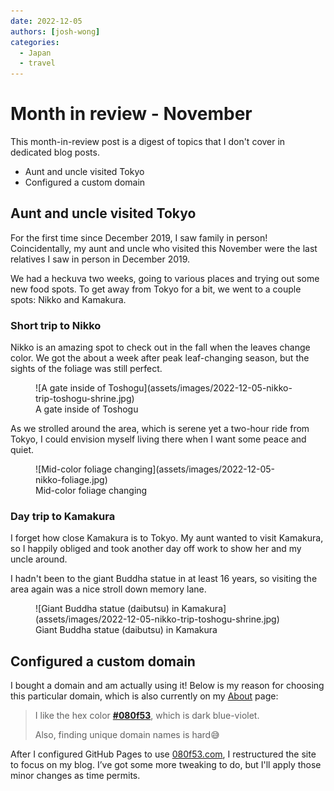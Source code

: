 ```yaml
---
date: 2022-12-05
authors: [josh-wong]
categories:
  - Japan
  - travel
---
```


# Month in review - November

This month-in-review post is a digest of topics that I don't cover in dedicated blog posts.

- Aunt and uncle visited Tokyo
- Configured a custom domain

<!-- more -->

## Aunt and uncle visited Tokyo

For the first time since December 2019, I saw family in person! Coincidentally, my aunt and uncle who visited this November were the last relatives I saw in person in December 2019.

We had a heckuva two weeks, going to various places and trying out some new food spots. To get away from Tokyo for a bit, we went to a couple spots: Nikko and Kamakura.

### Short trip to Nikko

Nikko is an amazing spot to check out in the fall when the leaves change color. We got the about a week after peak leaf-changing season, but the sights of the foliage was still perfect.

<figure markdown>
  ![A gate inside of Toshogu](assets/images/2022-12-05-nikko-trip-toshogu-shrine.jpg)
  <figcaption>A gate inside of Toshogu</figcaption>
</figure>

 As we strolled around the area, which is serene yet a two-hour ride from Tokyo, I could envision myself living there when I want some peace and quiet.

<figure markdown>
  ![Mid-color foliage changing](assets/images/2022-12-05-nikko-foliage.jpg)
  <figcaption>Mid-color foliage changing</figcaption>
</figure>

### Day trip to Kamakura

I forget how close Kamakura is to Tokyo. My aunt wanted to visit Kamakura, so I happily obliged and took another day off work to show her and my uncle around.

I hadn't been to the giant Buddha statue in at least 16 years, so visiting the area again was a nice stroll down memory lane.

<figure markdown>
  ![Giant Buddha statue (daibutsu) in Kamakura](assets/images/2022-12-05-nikko-trip-toshogu-shrine.jpg)
  <figcaption>Giant Buddha statue (daibutsu) in Kamakura</figcaption>
</figure>

## Configured a custom domain

I bought a domain and am actually using it! Below is my reason for choosing this particular domain, which is also currently on my [About](/about) page:

> I like the hex color [**#080f53**](https://encycolorpedia.com/080f53), which is dark blue-violet.
> 
> Also, finding unique domain names is hard😅

After I configured GitHub Pages to use [080f53.com](https://www.080f53.com), I restructured the site to focus on my blog. I’ve got some more tweaking to do, but I'll apply those minor changes as time permits.